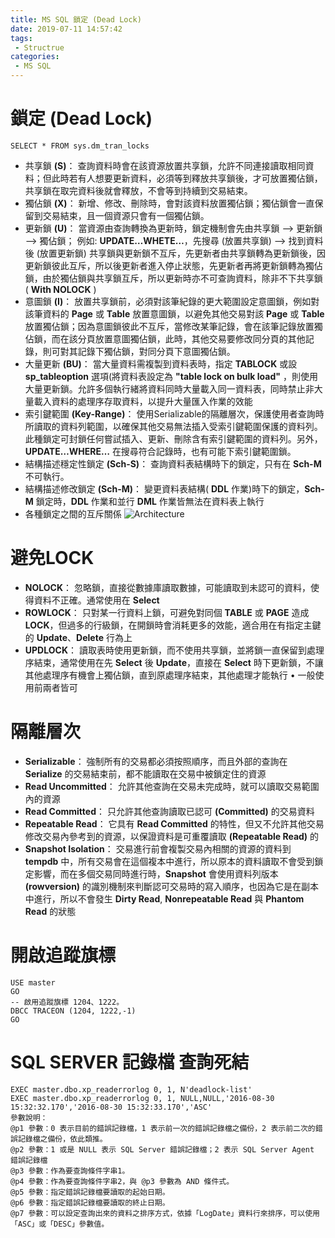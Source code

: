 ```yaml
---
title: MS SQL 鎖定 (Dead Lock)
date: 2019-07-11 14:57:42
tags:
 - Structrue
categories:
 - MS SQL
---
```


# 鎖定 (Dead Lock)
    SELECT * FROM sys.dm_tran_locks

* 共享鎖 **(S)**：
    查詢資料時會在該資源放置共享鎖，允許不同連接讀取相同資料；但此時若有人想要更新資料，必須等到釋放共享鎖後，才可放置獨佔鎖，共享鎖在取完資料後就會釋放，不會等到持續到交易結束。
* 獨佔鎖 **(X)**：
    新增、修改、刪除時，會對該資料放置獨佔鎖；獨佔鎖會一直保留到交易結束，且一個資源只會有一個獨佔鎖。
* 更新鎖 **(U)**：
    當資源由查詢轉換為更新時，鎖定機制會先由共享鎖 --> 更新鎖 --> 獨佔鎖；
    例如: **UPDATE…WHETE…**，先搜尋 (放置共享鎖) --> 找到資料後 (放置更新鎖) 共享鎖與更新鎖不互斥，先更新者由共享鎖轉為更新鎖後，因更新鎖彼此互斥，所以後更新者進入停止狀態，先更新者再將更新鎖轉為獨佔鎖，由於獨佔鎖與共享鎖互斥，所以更新時亦不可查詢資料，除非不下共享鎖 ( **With NOLOCK** )
* 意圖鎖 **(I)**：
    放置共享鎖前，必須對該筆紀錄的更大範圍設定意圖鎖，例如對該筆資料的 **Page** 或 **Table** 放置意圖鎖，以避免其他交易對該 **Page** 或 **Table** 放置獨佔鎖；因為意圖鎖彼此不互斥，當修改某筆記錄，會在該筆記錄放置獨佔鎖，而在該分頁放置意圖獨佔鎖，此時，其他交易要修改同分頁的其他記錄，則可對其記錄下獨佔鎖，對同分頁下意圖獨佔鎖。
* 大量更新 **(BU)**：
    當大量資料需複製到資料表時，指定 **TABLOCK** 或設 **sp_tableoption** 選項(將資料表設定為 **"table lock on bulk load"** ，則使用大量更新鎖。允許多個執行緒將資料同時大量載入同一資料表，同時禁止非大量載入資料的處理序存取資料，以提升大量匯入作業的效能
* 索引鍵範圍 **(Key-Range)**：
    使用Serializable的隔離層次，保護使用者查詢時所讀取的資料列範圍，以確保其他交易無法插入受索引鍵範圍保護的資料列。此種鎖定可封鎖任何嘗試插入、更新、刪除含有索引鍵範圍的資料列。另外，**UPDATE…WHERE…** 在搜尋符合記錄時，也有可能下索引鍵範圍鎖。
* 結構描述穩定性鎖定 **(Sch-S)**：
    查詢資料表結構時下的鎖定，只有在 **Sch-M** 不可執行。
* 結構描述修改鎖定 **(Sch-M)**：
    變更資料表結構( **DDL** 作業)時下的鎖定，**Sch-M** 鎖定時，**DDL** 作業和並行 **DML** 作業皆無法在資料表上執行
* 各種鎖定之間的互斥關係
![Architecture](1.png)

# 避免LOCK
* **NOLOCK**：
    忽略鎖，直接從數據庫讀取數據，可能讀取到未認可的資料，使得資料不正確。通常使用在 **Select**
* **ROWLOCK**：
    只對某一行資料上鎖，可避免對同個 **TABLE** 或 **PAGE** 造成 **LOCK**，但過多的行級鎖，在開鎖時會消耗更多的效能，適合用在有指定主鍵的 **Update**、**Delete** 行為上
* **UPDLOCK**：
    讀取表時使用更新鎖，而不使用共享鎖，並將鎖一直保留到處理序結束，通常使用在先 **Select** 後 **Update**，直接在 **Select** 時下更新鎖，不讓其他處理序有機會上獨佔鎖，直到原處理序結束，其他處理才能執行
• 一般使用前兩者皆可

# 隔離層次
* **Serializable**：
    強制所有的交易都必須按照順序，而且外部的查詢在 **Serialize** 的交易結束前，都不能讀取在交易中被鎖定住的資源
* **Read Uncommitted**：
    允許其他查詢在交易未完成時，就可以讀取交易範圍內的資源
* **Read Committed**：
    只允許其他查詢讀取已認可 **(Committed)** 的交易資料
* **Repeatable Read**：
    它具有 **Read Committed** 的特性，但又不允許其他交易修改交易內參考到的資源，以保證資料是可重覆讀取 **(Repeatable Read)** 的
* **Snapshot Isolation**：
    交易進行前會複製交易內相關的資源的資料到 **tempdb** 中，所有交易會在這個複本中進行，所以原本的資料讀取不會受到鎖定影響，而在多個交易同時進行時，**Snapshot** 會使用資料列版本 **(rowversion)** 的識別機制來判斷認可交易時的寫入順序，也因為它是在副本中進行，所以不會發生 **Dirty Read**, **Nonrepeatable Read** 與 **Phantom Read** 的狀態

# 開啟追蹤旗標
    USE master
    GO
    -- 啟用追蹤旗標 1204、1222。
    DBCC TRACEON (1204, 1222,-1)
    GO

# SQL SERVER  記錄檔 查詢死結
    EXEC master.dbo.xp_readerrorlog 0, 1, N'deadlock-list'
    EXEC master.dbo.xp_readerrorlog 0, 1, NULL,NULL,'2016-08-30 15:32:32.170','2016-08-30 15:32:33.170','ASC'
    參數說明：
    @p1 參數：0 表示目前的錯誤記錄檔，1 表示前一次的錯誤記錄檔之備份，2 表示前二次的錯誤記錄檔之備份，依此類推。
    @p2 參數：1 或是 NULL 表示 SQL Server 錯誤記錄檔；2 表示 SQL Server Agent 錯誤記錄檔
    @p3 參數：作為要查詢條件字串1。
    @p4 參數：作為要查詢條件字串2，與 @p3 參數為 AND 條件式。
    @p5 參數：指定錯誤記錄檔要讀取的起始日期。
    @p6 參數：指定錯誤記錄檔要讀取的終止日期。
    @p7 參數：可以設定查詢出來的資料之排序方式，依據「LogDate」資料行來排序，可以使用「ASC」或「DESC」參數值。

